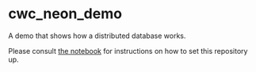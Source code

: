 # cwc_neon_demo

A demo that shows how a distributed database works.

Please consult [the notebook](./notebook/neon.ipynb) for instructions on how to set this repository up.
